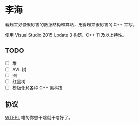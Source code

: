 # 李海

看起来好像很厉害的数据结构和算法，用看起来很厉害的 C++ 来写。

使用 Visual Studio 2015 Update 3 构筑。C++ 11 及以上特性。

## TODO

- [ ] 堆
- [ ] AVL 树
- [ ] 图
- [ ] 红黑树
- [ ] 模板化和各种 C++ 黑科技

## 协议

[WTFPL](https://en.wikipedia.org/wiki/WTFPL)  喵的你想干啥就干啥好了。

